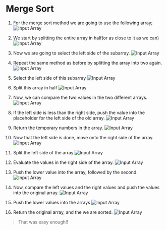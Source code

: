 # Merge Sort

1. For the merge sort method we are going to use the following array;
![Input Array](img/one.png)

1. We start by splitting the entire array in half(or as close to it as we can)
![Input Array](img/two.png)

1. Now we are going to select the left side of the subarray.
![Input Array](img/three.png)

1. Repeat the same method as before by splitting the array into two again.
![Input Array](img/four.png)

1. Select the left side of this subarray
![Input Array](img/five.png)
1. Split this array in half
![Input Array](img/six.png)
1. Now, we can compare the two values in the two different arrays. 
![Input Array](img/seven.png)
1. If the left side is less than the right side, push the value into the placeholder for the left side of the old array. 
![Input Array](img/eight.png)
1. Return the temporary numbers in the array.
![Input Array](img/nine.png)
1. Now that the left side is done, move onto the right side of the array. 
![Input Array](img/ten.png)
1. Split the left side of the array 
![Input Array](img/eleven.png)
1. Evaluate the values in the right side of the array. 
![Input Array](img/twelve.png)
1. Push the lower value into the array, followed by the second. 
![Input Array](img/thirteen.png)
1. Now, compare the left values and the right values and push the values into the original array.
![Input Array](img/fourteen.png)
1. Push the lower values into the arrays 
![Input Array](img/fifteen.png)
1. Return the original array, and the we are sorted. 
![Input Array](img/sixteen.png)

> That was easy enough!!
